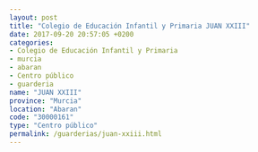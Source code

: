 ```yaml
---
layout: post
title: "Colegio de Educación Infantil y Primaria JUAN XXIII"
date: 2017-09-20 20:57:05 +0200
categories:
- Colegio de Educación Infantil y Primaria
- murcia
- abaran
- Centro público
- guarderia
name: "JUAN XXIII"
province: "Murcia"
location: "Abaran"
code: "30000161"
type: "Centro público"
permalink: /guarderias/juan-xxiii.html
---
```

